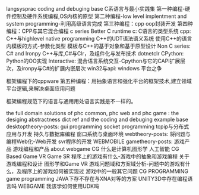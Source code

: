 ﻿langsysprac coding and debuging base
C系语言与最小实践集
第一种编程-硬件控制及硬件系统编程,OS内核的原型
第二种编程-low level implentment and system programming-利用高级语言完成
第三种编程：cpp oop封装开发
第四种编程：CPP与其它混合编程
c series
 Better C runtime
c:
C语言的类型系统
cpp:
C++与highlevel native programming
C++的UDT语法语义系统
使用C++的语言内模板的方式-参数化类型
模板与C++的基于对象和基于原型设计
Non C series:
C# and Ironpy
C++与库,C#与Clr，及组件化与发布技术
dotnetclr
CPython:
Python的OO实现
Interactive:
混合语言系统交互-Cpython与它的CAPI扩展层次，及ironpy与C#的扩展内嵌层次
win32与api:
windows
平台之争
 

框架编程下的cppware
第五种编程：用抽象语言和强化平台的框架技术,建立领域平台逻辑,来解决桌面应用问题

框架编程规范下的语言与通用用处语言实践是不一样的。

 

the full domain solutions of phc common, phc web and phc game : the desiging abstractness dict ref and the coding and debuging example base
desktoptheory-posts:
gui programming
socket programming
tcpip与分布式应用与开发
持久与数据库编程
窗口系统与桌面环境
webtheory-posts:
将问题与编程Web化-Web开发
svr程序的开发
WEBMOBILE
gametheory-posts:
游戏产品
游戏编程和产品
about webgame
CG
什么是计算机图形学
人工智能
CG Based Game VR
Game SR
程序上的游戏有什么-游戏中的抽象和游戏编程
关于游戏编程和设计
图形学和Game VR
游戏问题域和方案域分析-问题中的游戏有什么，及程序上的游戏如何被实现过
游戏中的一般其它问题
CG PROGRAMMING
game programming
JAVA下存不存在与XNA对等的方案
UNITY3D中存在编程语言吗
WEBGAME
我该学如何使用UDK吗
